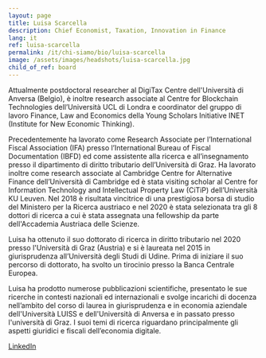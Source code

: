 ```yaml
---
layout: page
title: Luisa Scarcella
description: Chief Economist, Taxation, Innovation in Finance
lang: it
ref: luisa-scarcella
permalink: /it/chi-siamo/bio/luisa-scarcella
image: /assets/images/headshots/luisa-scarcella.jpg
child_of_ref: board
---
```


Attualmente postdoctoral researcher al DigiTax Centre dell'Università di Anversa (Belgio), è inoltre research associate al Centre for Blockchain Technologies dell’Università UCL di Londra e coordinator del gruppo di lavoro Finance, Law and Economics della Young Scholars Initiative INET (Institute for New Economic Thinking).

Precedentemente ha lavorato come Research Associate per l’International Fiscal Association (IFA) presso l’International Bureau of Fiscal Documentation (IBFD) ed come assistente alla ricerca e all’insegnamento presso il dipartimento di diritto tributario dell’Università di Graz. Ha lavorato inoltre come research associate al Cambridge Centre for Alternative Finance dell’Università di Cambridge ed è stata visiting scholar al Centre for Information Technology and Intellectual Property Law (CiTiP) dell’Università KU Leuven. Nel 2018 è risultata vincitrice di una prestigiosa borsa di studio del Ministero per la Ricerca austriaco e nel 2020 è stata selezionata tra gli 8 dottori di ricerca a cui è stata assegnata una fellowship da parte dell'Accademia Austriaca delle Scienze.

Luisa ha ottenuto il suo dottorato di ricerca in diritto tributario nel 2020 presso l'Università di Graz (Austria) e si è laureata nel 2015 in giurisprudenza all’Università degli Studi di Udine. Prima di iniziare il suo percorso di dottorato, ha svolto un tirocinio presso la Banca Centrale Europea.

Luisa ha prodotto numerose pubblicazioni scientifiche, presentato le sue ricerche in contesti nazionali ed internazionali e svolge incarichi di docenza nell’ambito del corso di laurea in giurisprudenza e in economia aziendale dell'Università LUISS e dell'Università di Anversa e in passato presso l'università di Graz. I suoi temi di ricerca riguardano principalmente gli aspetti giuridici e fiscali dell’economia digitale.

[LinkedIn](https://www.linkedin.com/in/luisa-scarcella-0b6601147/)
